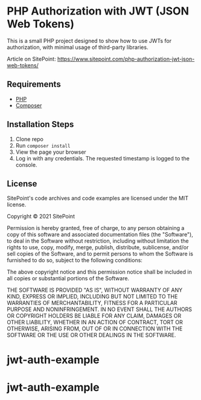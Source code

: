 # PHP Authorization with JWT (JSON Web Tokens)

This is a small PHP project designed to show how to use JWTs for authorization, with minimal usage of third-party libraries.

Article on SitePoint: https://www.sitepoint.com/php-authorization-jwt-json-web-tokens/


## Requirements

* [PHP](https://www.php.net/manual/en/install.php)
* [Composer](https://getcomposer.org/download/)

## Installation Steps

1. Clone repo
2. Run `composer install`
3. View the page your browser
4. Log in with any credentials. The requested timestamp is logged to the console.

## License

SitePoint's code archives and code examples are licensed under the MIT license.

Copyright © 2021 SitePoint

Permission is hereby granted, free of charge, to any person obtaining a copy of this software and associated documentation files (the "Software"), to deal in the Software without restriction, including without limitation the rights to use, copy, modify, merge, publish, distribute, sublicense, and/or sell copies of the Software, and to permit persons to whom the Software is furnished to do so, subject to the following conditions:

The above copyright notice and this permission notice shall be included in all copies or substantial portions of the Software.

THE SOFTWARE IS PROVIDED "AS IS", WITHOUT WARRANTY OF ANY KIND, EXPRESS OR IMPLIED, INCLUDING BUT NOT LIMITED TO THE WARRANTIES OF MERCHANTABILITY, FITNESS FOR A PARTICULAR PURPOSE AND NONINFRINGEMENT. IN NO EVENT SHALL THE AUTHORS OR COPYRIGHT HOLDERS BE LIABLE FOR ANY CLAIM, DAMAGES OR OTHER LIABILITY, WHETHER IN AN ACTION OF CONTRACT, TORT OR OTHERWISE, ARISING FROM, OUT OF OR IN CONNECTION WITH THE SOFTWARE OR THE USE OR OTHER DEALINGS IN THE SOFTWARE.




# jwt-auth-example
# jwt-auth-example
